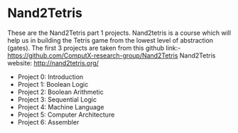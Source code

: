Nand2Tetris
===========

These are the Nand2Tetris part 1 projects. Nand2tetris is a course which will help us in building the Tetris game from the lowest level of abstraction (gates).
The first 3 projects are taken from this github link:-https://github.com/ComputX-research-group/Nand2Tetris
Nand2Tetris website: http://nand2tetris.org/

* Project 0: Introduction 
* Project 1: Boolean Logic
* Project 2: Boolean Arithmetic
* Project 3: Sequential Logic   
* Project 4: Machine Language 
* Project 5: Computer Architecture  
* Project 6: Assembler   
